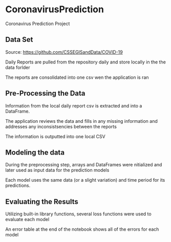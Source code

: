 # CoronavirusPrediction
Coronavirus Prediction Project

## Data Set
Source: https://github.com/CSSEGISandData/COVID-19

Daily  Reports are pulled from the repository daily and store locally in the the data forlder 

The reports are consolidated into one csv wen the application is ran 

## Pre-Processing the Data 
Information from the local daily report csv is extracted and into a DataFrame. 

The application reviews the data and fills in any missing information and addresses any inconsistsencies between the reports 

The information is outputted into one local CSV

## Modeling the data 
During the preprocessing step, arrays and DataFrames were nitialized and later used as input data for the prediction models

Each model uses the same data (or a slight variation) and time period for its predictions. 

## Evaluating the Results 
Utilizing built-in library functions, several loss functions were used to evaluate each model

An error table at the end of the notebook shows all of the errors for each model

